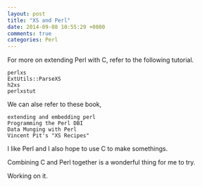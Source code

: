 ```yaml
---
layout: post
title: "XS and Perl"
date: 2014-09-08 10:55:29 +0800
comments: true
categories: Perl
---
```

For more on extending Perl with C, refer to the following tutorial. 

```
perlxs  
ExtUtils::ParseXS   
h2xs   
perlxstut  
```  

We can alse refer to these book, 

```   
extending and embedding perl    
Programming the Perl DBI   
Data Munging with Perl  
Vincent Pit's "XS Recipes"
```  

I like Perl and I also hope to use C to make somethings.   

Combining C and Perl together is a wonderful thing for me to try.  

Working on it.  

